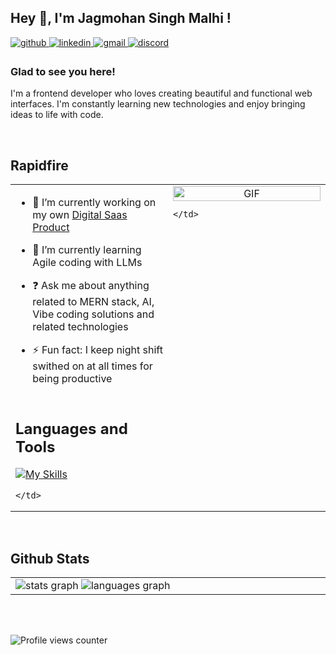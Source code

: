 ## Hey 👋, I'm Jagmohan Singh Malhi !  
  

<a href="https://github.com/JXLEE007" target="_blank">
<img src=https://img.shields.io/badge/github-%2324292e.svg?&style=for-the-badge&logo=github&logoColor=white alt=github style="margin-bottom: 5px;" />
</a>
<a href="https://linkedin.com/in/https://www.linkedin.com/in/jagmohan-singh-malhi-a67805243/" target="_blank">
<img src=https://img.shields.io/badge/linkedin-%231E77B5.svg?&style=for-the-badge&logo=linkedin&logoColor=white alt=linkedin style="margin-bottom: 5px;" />
</a>
<a href="mailto:jimmyfalco007@gmail.com" target="_blank">
<img src="https://img.shields.io/static/v1?message=Gmail&logo=gmail&label=&color=D14836&logoColor=white&labelColor=&style=for-the-badge" alt="gmail" style="margin-bottom: 5px;" />
</a>
<a href="https://discord.com/channels/1203981850171932692/1203981850884841513" target="_blank">
<img src="https://img.shields.io/static/v1?message=Discord&logo=discord&label=&color=7289DA&logoColor=white&labelColor=&style=for-the-badge" alt="discord" style="margin-bottom: 5px;" />
</a>




### Glad to see you here!  
I'm a frontend developer who loves creating beautiful and functional web interfaces. I'm constantly learning new technologies and enjoy bringing ideas to life with code.  
  

<br/>  


## Rapidfire  
<table>
  <tr>
    <td valign="top" width="50%">

- 🔭 I’m currently working on my own [Digital Saas Product](https://github.com/jxlee007/MUDRA)  
  

- 🌱 I’m currently learning Agile coding with LLMs  
  

- ❓ Ask me about anything related to MERN stack, AI, Vibe coding solutions and related technologies  
  

- ⚡ Fun fact: I keep night shift swithed on at all times for being productive  


</td>
    <td valign="top" width="50%" rowspan="2">

<div align="center">
<img src="https://i.pinimg.com/originals/69/6a/95/696a95ed3008400c6168cab7379b2528.gif" alt="GIF" align="center" style="width: 100%" />

</div>  

    </td>
  </tr>
  <tr>
    <td valign="top" width="50%">

## Languages and Tools  
 
[![My Skills](https://skillicons.dev/icons?i=react,bootstrap,python,css,html,javascript,docker,typescript,mysql,mongodb,express,bash,raspberrypi,flask,linux,sass,rabbitmq,gatsby,firebase,nodejs,tailwindcss,astro,styledcomponents,nextjs,git,java,django,figma,vite,heroku,netlify,postman,npm&perline=6)](https://skillicons.dev)

    </td>
  </tr>
</table>


<br/>  

<!-- Stats Section -->
## Github Stats  
<table><tr><td valign="top" width="50%">

  <img src="https://github-readme-stats.vercel.app/api?username=jxlee007&hide_title=false&hide_rank=false&show_icons=true&include_all_commits=true&count_private=true&disable_animations=false&theme=dracula&locale=en&hide_border=false" alt="stats graph" />
  <img src="https://github-readme-stats.vercel.app/api/top-langs?username=jxlee007&locale=en&hide_title=false&layout=compact&card_width=320&langs_count=5&theme=dracula&hide_border=false" alt="languages graph" />

</td></tr></table>  

<br/>  

  

<br/>  

![Profile views counter](https://komarev.com/ghpvc/?username=jxlee007&&style=flat-square)  
  

<br/>  


